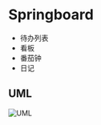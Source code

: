 # Springboard

* 待办列表
* 看板
* 番茄钟
* 日记

## UML


![UML](http://assets.processon.com/chart_image/5e6d9ccde4b03b99651935cb.png)